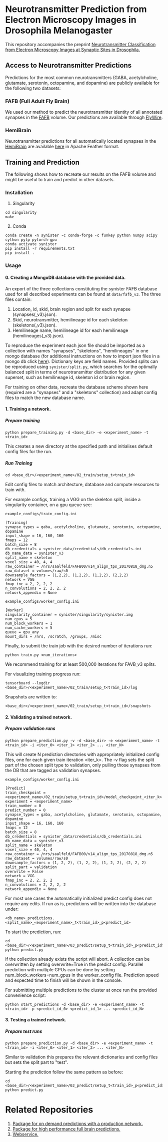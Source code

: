 # Neurotransmitter Prediction from Electron Microscopy Images in Drosophila Melanogaster

This repository accompanies the preprint [Neurotransmitter Classification from
Electron Microscopy Images at Synaptic Sites in
Drosophila.](https://www.biorxiv.org/content/10.1101/2020.06.12.148775v2)

## Access to Neurotransmitter Predictions

Predictions for the most common neurotransmitters (GABA, acetylcholine,
glutamate, serotonin, octopamine, and dopamine) are publicly available for the
following two datasets:

### FAFB (Full Adult Fly Brain)

We used our method to predict the neurotransmitter identity of all annotated
synapses in the [FAFB](https://temca2data.org/) volume. Our predictions are
available through [FlyWire](https://codex.flywire.ai/).

### HemiBrain

Neurotransmitter predictions for all automatically located synapses in the
[HemiBrain](https://www.janelia.org/project-team/flyem/hemibrain) are available
[here](https://storage.googleapis.com/hemibrain/v1.2/hemibrain-v1.2-tbar-neurotransmitters.feather.bz2)
in Apache Feather format.

## Training and Prediction

The following shows how to recreate our results on the FAFB volume and might be
useful to train and predict in other datasets.

### Installation

1. Singularity
```console
cd singularity
make
```

2. Conda
```
conda create -n synister -c conda-forge -c funkey python numpy scipy cython pylp pytorch-gpu
conda activate synister
pip install -r requirements.txt
pip install .
```

### Usage

#### 0. Creating a MongoDB database with the provided data.

An export of the three collections constituting the synister FAFB database used
for all described experiments can be found at ```data/fafb_v3```. The three
files contain:

1. Location, id, skid, brain region and split for each synapse
   (synapses(_v3).json).
2. Skid, neurotransmitter, hemilineage id for each skeleton
   (skeletons(_v3).json).
3. Hemilineage name, hemilineage id for each hemilineage
   (hemilineages(_v3).json).

To reproduce the experiment each json file should be imported as a collection
with names "synapses", "skeletons", "hemilineages" in one mongo database (for
additional instructions on how to import json files in a mongo db click
[here](https://docs.mongodb.com/database-tools/mongoimport/)). Dictionary keys
are field names. Provided splits can be reproduced using
```synister/split.py```, which searches for the optimally balanced split in
terms of neurotransmitter distribution for any given superset, such as
hemilineage id, skeleton id or brain region.

For training on other data, recreate the database scheme shown here (required
are a "synapses" and a "skeletons" collection) and adapt config files to match
the new database name.

#### 1. Training a network.

##### Prepare training

```console
python prepare_training.py -d <base_dir> -e <experiment_name> -t <train_id>
```

This creates a new directory at the specified path and initialises default
config files for the run.

##### Run Training

```console
cd <base_dir>/<experiment_name>/02_train/setup_t<train_id>
```

Edit config files to match architecture, database and compute resources to
train with. 

For example configs, training a VGG on the skeleton split, inside a singularity
container, on a gpu queue see:

```
example_configs/train_config.ini

[Training]
synapse_types = gaba, acetylcholine, glutamate, serotonin, octopamine, dopamine
input_shape = 16, 160, 160
fmaps = 12
batch_size = 8
db_credentials = synister_data/credentials/db_credentials.ini
db_name_data = synister_v3
split_name = skeleton
voxel_size = 40, 4, 4
raw_container = /nrs/saalfeld/FAFB00/v14_align_tps_20170818_dmg.n5
raw_dataset = volumes/raw/s0
downsample_factors = (1,2,2), (1,2,2), (1,2,2), (2,2,2)
network = VGG
fmap_inc = 2, 2, 2, 2
n_convolutions = 2, 2, 2, 2
network_appendix = None
```

```
example_configs/worker_config.ini

[Worker]
singularity_container = synister/singularity/synister.img
num_cpus = 5
num_block_workers = 1
num_cache_workers = 5
queue = gpu_any
mount_dirs = /nrs, /scratch, /groups, /misc
```

Finally, to submit the train job with the desired number of iterations run:

```console
python train.py <num_iterations>
```

We recommend training for at least 500,000 iterations for FAVB_v3 splits.

For visualizing training progress run:

```console
tensorboard --logdir <base_dir>/<experiment_name>/02_train/setup_t<train_id>/log
```

Snapshots are written to:

```console
<base_dir>/<experiment_name>/02_train/setup_t<train_id>/snapshots
```

#### 2. Validating a trained network.

##### Prepare validation runs

```console
python prepare_prediction.py -v -d <base_dir> -e <experiment_name> -t <train_id> -i <iter_0> <iter_1> <iter_2> ... <iter_N> 
```

This will create N prediction directories with appropriately initialized config
files, one for each given train iteration <iter_k>. The -v flag sets the split
part of the chosen split type to validation, only pulling those synapses from
the DB that are tagged as validation synapses.

```
example_configs/worker_config.ini

[Predict]
train_checkpoint = <experiment_name>/02_train/setup_t<train_id>/model_checkpoint_<iter_k>
experiment = <experiment_name>
train_number = 0
predict_number = 0
synapse_types = gaba, acetylcholine, glutamate, serotonin, octopamine, dopamine
input_shape = 16, 160, 160
fmaps = 12
batch_size = 8
db_credentials = synister_data/credentials/db_credentials.ini
db_name_data = synister_v3
split_name = skeleton
voxel_size = 40, 4, 4
raw_container = /nrs/saalfeld/FAFB00/v14_align_tps_20170818_dmg.n5
raw_dataset = volumes/raw/s0
downsample_factors = (1, 2, 2), (1, 2, 2), (1, 2, 2), (2, 2, 2)
split_part = validation
overwrite = False
network = VGG
fmap_inc = 2, 2, 2, 2
n_convolutions = 2, 2, 2, 2
network_appendix = None
```

For most use cases the automatically initialized predict config does not
require any edits. If run as is, predictions will be written into the database
under:

```
<db_name>_predictions.<split_name>_<experiment_name>_t<train_id>_p<predict_id>
```

To start the prediction, run:
```console
cd <base_dir>/<experiment_name>/03_predict/setup_t<train_id>_p<predict_id>
python predict.py
```

If the collection already exists the script will abort. A collection can be
overwritten by setting overwrite=True in the predict config. Parallel
prediction with multiple GPUs can be done by setting num_block_workers=num_gpus
in the worker_config file. Prediction speed and expected time to finish will be
shown in the console.

For submitting multiple predictions to the cluster at once run the provided
convenience script:

```console
python start_predictions -d <base_dir> -e <experiment_name> -t <train_id> -p <predict_id_0> <predict_id_1> ... <predict_id_N>
```

#### 3. Testing a trained network.

##### Prepare test runs

```console
python prepare_prediction.py -d <base_dir> -e <experiment_name> -t <train_id> -i <iter_0> <iter_1> <iter_2> ... <iter_N>
```

Similar to validation this prepares the relevant dictionaries and config files
but sets the split part to "test".

Starting the prediction follow the same pattern as before:

```console
cd <base_dir>/<experiment_name>/03_predict/setup_t<train_id>_p<predict_id>
python predict.py
```

# Related Repositories

1. [Package for on demand predictions with a production network.](https://github.com/funkelab/synistereq)
2. [Package for high performance full brain predictions.](https://github.com/funkelab/synisterbrain)
3. [Webservice.](https://github.com/nilsec/synisterest)
